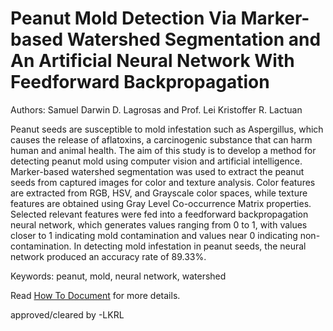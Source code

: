 # Peanut Mold Detection Via Marker-based Watershed Segmentation and An Artificial Neural Network With Feedforward Backpropagation
Authors: Samuel Darwin D. Lagrosas and Prof. Lei Kristoffer R. Lactuan

Peanut seeds are susceptible to mold infestation such as Aspergillus, which causes the release of aflatoxins, a carcinogenic substance that can harm human and animal health. The aim of this study is to develop a method for detecting peanut mold using computer vision and artificial intelligence. Marker-based watershed segmentation was used to extract the peanut seeds from captured images for color and texture analysis. Color features are extracted from RGB, HSV, and Grayscale color spaces, while texture features are obtained using Gray Level Co-occurrence Matrix properties. Selected relevant features were fed into a feedforward backpropagation neural network, which generates values ranging from 0 to 1, with values closer to 1 indicating mold contamination and values near 0 indicating non-contamination. In detecting mold infestation in peanut seeds, the neural network produced an accuracy rate of 89.33%.

Keywords: peanut, mold, neural network, watershed

Read [How To Document](HOWTO.md) for more details.


approved/cleared by -LKRL
